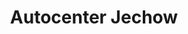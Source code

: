 ---
title: "Autocenter Jechow"
url: /brandenburg-an-der-havel/autocenter-jechow/
shop: Autowerkstatt
---